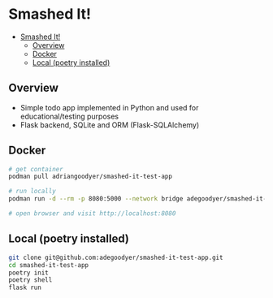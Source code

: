 # Smashed It!
- [Smashed It!](#smashed-it)
  - [Overview](#overview)
  - [Docker](#docker)
  - [Local (poetry installed)](#local-poetry-installed)

## Overview
- Simple todo app implemented in Python and used for educational/testing purposes
- Flask backend, SQLite and ORM (Flask-SQLAlchemy)

## Docker
```bash
# get container
podman pull adriangoodyer/smashed-it-test-app

# run locally
podman run -d --rm -p 8080:5000 --network bridge adegoodyer/smashed-it-test-app

# open browser and visit http://localhost:8080
```

## Local (poetry installed)
```bash
git clone git@github.com:adegoodyer/smashed-it-test-app.git
cd smashed-it-test-app
poetry init
poetry shell
flask run
```
